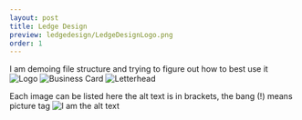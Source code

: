 ```yaml
---
layout: post
title: Ledge Design
preview: ledgedesign/LedgeDesignLogo.png
order: 1
---
```

I am demoing file structure and trying to figure out how to best use it
![Logo](LedgeDesignLogo.png)
![Business Card](LedgeDesignBusinessCard.png)
![Letterhead](LedgeDesignLetterhead.png)

Each image can be listed here the alt text is in brackets, the bang (!) means picture tag
![I am the alt text](LedgeDesignLetterhead.png)
